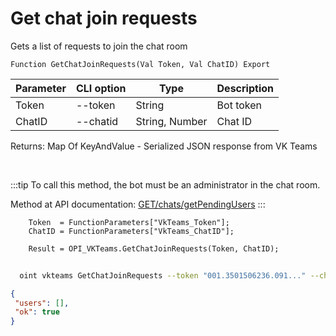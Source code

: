 ﻿---
sidebar_position: 7
---

# Get chat join requests
 Gets a list of requests to join the chat room



`Function GetChatJoinRequests(Val Token, Val ChatID) Export`

  | Parameter | CLI option | Type | Description |
  |-|-|-|-|
  | Token | --token | String | Bot token |
  | ChatID | --chatid | String, Number | Chat ID |

  
  Returns:  Map Of KeyAndValue - Serialized JSON response from VK Teams

<br/>

:::tip
To call this method, the bot must be an administrator in the chat room.

 Method at API documentation: [GET ​​/chats​/getPendingUsers](https://teams.vk.com/botapi/#/chats/get_chats_getPendingUsers)
:::
<br/>


```bsl title="Code example"
    Token  = FunctionParameters["VkTeams_Token"];
    ChatID = FunctionParameters["VkTeams_ChatID"];

    Result = OPI_VKTeams.GetChatJoinRequests(Token, ChatID);
```



```sh title="CLI command example"
    
  oint vkteams GetChatJoinRequests --token "001.3501506236.091..." --chatid "AoLI0egLWBSLR1Ngn2w"

```

```json title="Result"
{
 "users": [],
 "ok": true
}
```
